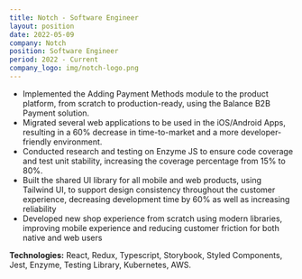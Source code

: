 ```yaml
---
title: Notch - Software Engineer
layout: position
date: 2022-05-09
company: Notch
position: Software Engineer
period: 2022 - Current
company_logo: img/notch-logo.png
---
```

- Implemented the Adding Payment Methods module to the product platform, from scratch to production-ready, using the Balance B2B Payment solution.
- Migrated several web applications to be used in the iOS/Android Apps, resulting in a 60% decrease in time-to-market and a more developer-friendly environment.
- Conducted research and testing on Enzyme JS to ensure code coverage and test unit stability, increasing the coverage percentage from 15% to 80%.
- Built the shared UI library for all mobile and web products, using Tailwind UI, to support design consistency throughout the customer experience, decreasing development time by 60% as well as increasing reliability
- Developed new shop experience from scratch using modern libraries, improving mobile experience and reducing customer friction for both native and web users

**Technologies:** React, Redux, Typescript, Storybook, Styled Components, Jest, Enzyme, Testing Library, Kubernetes, AWS.
